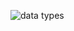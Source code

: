 
![data types](https://github.com/user-attachments/assets/5a584757-36bd-4ad3-b4a8-b9ef07db21cb)


```


```
